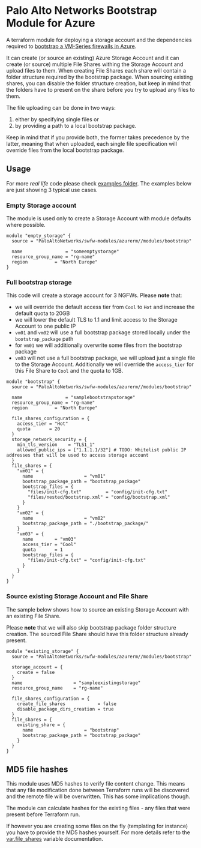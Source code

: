 # Palo Alto Networks Bootstrap Module for Azure

A terraform module for deploying a storage account and the dependencies required to
[bootstrap a VM-Series firewalls in Azure](https://docs.paloaltonetworks.com/vm-series/9-1/vm-series-deployment/bootstrap-the-vm-series-firewall/bootstrap-the-vm-series-firewall-in-azure.html#idd51f75b8-e579-44d6-a809-2fafcfe4b3b6).

It can create (or source an existing) Azure Storage Account and it can create (or source) multiple File Shares withing the Storage
Account and upload files to them. When creating File Shares each share will contain a folder structure required by the bootstrap
package. When sourcing existing shares, you can disable the folder structure creation, but keep in mind that the folders have to
present on the share before you try to upload any files to them.

The file uploading can be done in two ways:

1. either by specifying single files or
2. by providing a path to a local bootstrap package.

Keep in mind that if you provide both, the former takes precedence by the latter, meaning that when uploaded, each single file
specification will override files from the local bootstrap package.

## Usage

For more *real life* code please check [examples folder](../../examples/).
The examples below are just showing 3 typical use cases.

### Empty Storage account

The module is used only to create a Storage Account with module defaults where possible.

```hcl
module "empty_storage" {
  source = "PaloAltoNetworks/swfw-modules/azurerm//modules/bootstrap"

  name                = "someemptystorage"
  resource_group_name = "rg-name"
  region          = "North Europe"
}
```

### Full bootstrap storage

This code will create a storage account for 3 NGFWs. Please **note** that:

- we will override the default access tier from `Cool` to `Hot` and increase the default quota to 20GB
- we will lower the default TLS to 1.1 and limit access to the Storage Account to one public IP
- `vm01` and `vm02` will use a full bootstrap package stored locally under the `bootstrap_package` path
- for `vm01` we will additionally overwrite some files from the bootstrap package
- `vm03` will not use a full bootstrap package, we will upload just a single file to the Storage Account. Additionally we will
    override the `access_tier` for this File Share to `Cool` and the quota to 1GB.

```hcl
module "bootstrap" {
  source = "PaloAltoNetworks/swfw-modules/azurerm//modules/bootstrap"

  name                = "samplebootstrapstorage"
  resource_group_name = "rg-name"
  region          = "North Europe"

  file_shares_configuration = {
    access_tier = "Hot"
    quota       = 20
  }
  storage_network_security = {
    min_tls_version    = "TLS1_1"
    allowed_public_ips = ["1.1.1.1/32"] # TODO: Whitelist public IP addresses that will be used to access storage account
  }
  file_shares = {
    "vm01" = {
      name                   = "vm01"
      bootstrap_package_path = "bootstrap_package"
      bootstrap_files = {
        "files/init-cfg.txt"         = "config/init-cfg.txt"
        "files/nested/bootstrap.xml" = "config/bootstrap.xml"
      }
    }
    "vm02" = {
      name                   = "vm02"
      bootstrap_package_path = "./bootstrap_package/"
    }
    "vm03" = {
      name        = "vm03"
      access_tier = "Cool"
      quota       = 1
      bootstrap_files = {
        "files/init-cfg.txt" = "config/init-cfg.txt"
      }
    }
  }
}
```

### Source existing Storage Account and File Share

The sample below shows how to source an existing Storage Account with an existing File Share.

Please **note** that we will also skip bootstrap package folder structure creation. The sourced File Share should have this folder
structure already present.

```hcl
module "existing_storage" {
  source = "PaloAltoNetworks/swfw-modules/azurerm//modules/bootstrap"

  storage_account = {
    create = false
  }  
  name                   = "sampleexistingstorage"
  resource_group_name    = "rg-name"

  file_shares_configuration = {
    create_file_shares            = false
    disable_package_dirs_creation = true
  }
  file_shares = {
    existing_share = {
      name                   = "bootstrap"
      bootstrap_package_path = "bootstrap_package"
    }
  }
}
```

## MD5 file hashes

This module uses MD5 hashes to verify file content change. This means that any file modification done between Terraform runs will
be discovered and the remote file will be overwritten. This has some implications though.

The module can calculate hashes for the existing files - any files that were present before Terraform run.

If however you are creating some files on the fly (templating for instance) you have to provide the MD5 hashes yourself. For more
details refer to the [var.file_shares](#file_shares) variable documentation.
